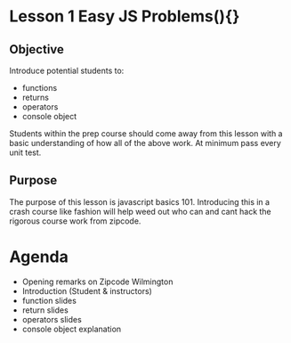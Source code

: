 # Lesson 1 Easy JS Problems(){}

## Objective 
Introduce potential students to: 
* functions
* returns
* operators
* console object

Students within the prep course should come away from this lesson with a basic understanding of how all of the above work.  At minimum pass every unit test.

## Purpose
The purpose of this lesson is javascript basics 101.  Introducing this in a crash course like fashion will help weed out who can and cant hack the rigorous course work from zipcode.  

# Agenda
- Opening remarks on Zipcode Wilmington
- Introduction (Student & instructors)
- function slides
- return slides
- operators slides
- console object explanation

